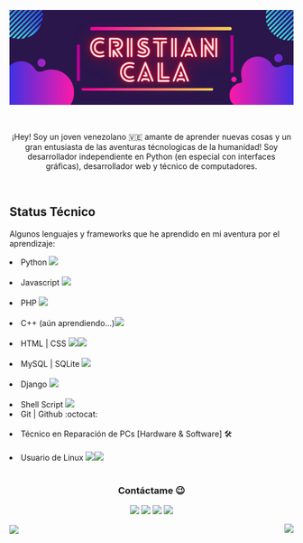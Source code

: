 <p align="center"><img src="https://github.com/CristianCala/CristianCala/blob/main/statics/img.png"/></p>
<br>

<p style="text-align: center;">¡Hey!	Soy un joven venezolano 🇻🇪 amante de aprender nuevas cosas y un gran entusiasta de las aventuras técnologicas de la humanidad! Soy desarrollador independiente en Python (en especial con interfaces gráficas), desarrollador web y técnico de computadores.</p>

<br>

## Status Técnico

Algunos lenguajes y frameworks que he aprendido en mi aventura por el aprendizaje:
<p>
	 <li> Python <img src="https://img.icons8.com/color/30/000000/python.png"/></li>
	 <br>
	 <li> Javascript <img src="https://img.icons8.com/color/30/000000/javascript.png"/></li>
	 <br>
	 <li> PHP <img src="https://img.icons8.com/wired/30/000000/php-logo.png"/></li>
	 <br>
	 <li> C++ (aún aprendiendo...)<img src="https://img.icons8.com/color/30/000000/c-plus-plus-logo.png"/></li>
	 <br>
	 <li> HTML | CSS <img src="https://img.icons8.com/color/30/000000/html-5.png"/><img src="https://img.icons8.com/color/30/000000/css3.png"/></li>
	 <br>
	 <li> MySQL | SQLite <img src="https://img.icons8.com/ios-filled/30/000000/mysql-logo.png"/></li>
	 <br>
	 <li> Django <img src="https://img.icons8.com/color/30/000000/django.png"/></li>
	 <br>
	 <li> Shell Script <img src="https://img.icons8.com/office/30/000000/console.png"/></li>
	 <li> Git | Github :octocat:</li>
	 <br>
	 <li> Técnico en Reparación de PCs [Hardware & Software] 🛠</li>
	 <br>
	 <li> Usuario de Linux <img src="https://img.icons8.com/color/30/000000/linux-mint.png"/><img src="https://img.icons8.com/color/30/000000/kali-linux.png"/></li>
	 <br>
</p>


<h3 align="center">Contáctame 😉</h3>
<p align="center">
	<a href= "https://www.facebook.com/rafael.sierra.31542841"><img src="https://img.icons8.com/nolan/64/facebook.png"/></a>
	<a href="https://www.instagram.com/cristianabsoluto/"><img src="https://img.icons8.com/nolan/64/instagram-new.png"/></a>
	<a href="https://t.me/cristianabsoluto"><img src="https://img.icons8.com/nolan/64/telegram-app.png"/></a>
	<a href="https://twitter.com/Cristia95149808"><img src="https://img.icons8.com/nolan/64/twitter.png"/></a>
</p>

<p>
  <img align="center" src="https://github-readme-stats.vercel.app/api?username=CristianCala&show_icons=true&theme=synthwave" />
  <a href="https://github-readme-stats.vercel.app/api/top-langs/?username=CristianCala&layout=compact">
  	<img align="right" src="https://github-readme-stats.anuraghazra1.vercel.app/api/top-langs/?username=CristianCala">
  </a>
</p>

<!-- ![Cristian Cala Stats](https://github-readme-stats.vercel.app/api?username=CristianCala&show_icons=true&theme=synthwave)

[![Top Langs](https://github-readme-stats.vercel.app/api/top-langs/?username=CristianCala&layout=compact)](https://github.com/CristianCala/github-readme-stats) -->